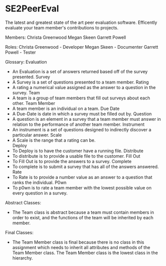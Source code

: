 # SE2PeerEval

The latest and greatest state of the art peer evaluation software. Efficently evaluate your team member's contributions to projects.

Members:
Christa Greenwood
Megan Skeen
Garrett Powell

Roles:
Christa Greenwood - Developer
Megan Skeen - Documenter
Garrett Powell - Tester

Glossary:
Evaluation
 - An Evaluation is a set of answers returned based off of the survey presented. 
Survey 
 - A Survey is a set of questions presented to a team member. 
Rating 
 - A rating a numerical value assigned as the answer to a question in the survey. 
Team 
 - A team is a group of team members that fill out surveys about each other. 
Team Member 
 - A team member is an individual on a team. 
Due Date 
 - A Due-Date is date in which a survey must be filled out by. 
Question 
 - A question is an element in a survey that a team member must answer in relation to the performance of another team member. 
Instrument 
 - An instrument is a set of questions designed to indirectly discover a particular answer. 
Scale 
 - A Scale is the range that a rating can be.  
Deploy 
 - To Deploy is to have the customer have a running file. 
Distribute 
 - To distribute is to provide a usable file to the customer. 
Fill Out 
 - To Fill Out is to provide the answers to a survey. 
Complete 
 - To complete is to submit a survey that has all of the answers answered. 
Rate 
 - To Rate is to provide a number value as an answer to a question that ranks the individual. 
P0wn 
 - To p0wn is to rate a team member with the lowest possible value on every question in a survey. 

Abstract Classes:

- The Team class is abstract because a team must contain members in order to exist, and the functions of the team will be inherited by each member.

Final Classes:

- The Team Member class is final because there is no class in this assignment which needs to inherit all attributes and methods of the Team Member class. The Team Member class is the lowest class in the hierarchy.
